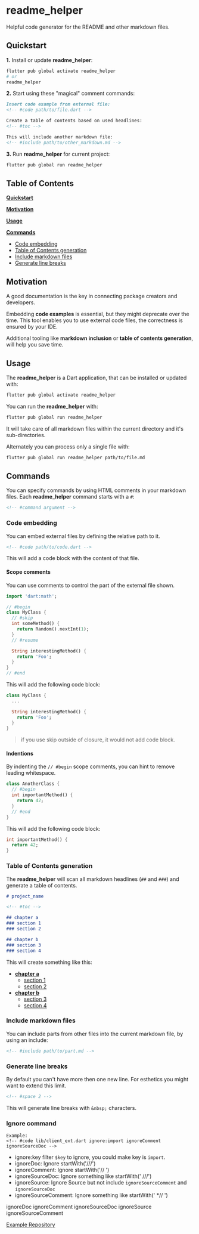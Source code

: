 <!-- This file uses generated code. Visit https://pub.dev/packages/readme_helper for usage information. -->
# readme_helper

Helpful code generator for the README and other markdown files.

## Quickstart

**1.** Install or update **readme_helper**:
```bash
flutter pub global activate readme_helper
# or
readme_helper
```

**2.** Start using these "magical" comment commands:

```md
Insert code example from external file:
<!-- #code path/to/file.dart -->

Create a table of contents based on used headlines:
<!-- #toc -->

This will include another markdown file:
<!-- #include path/to/other_markdown.md -->
```

**3.** Run **readme_helper** for current project:
```bash
flutter pub global run readme_helper
```

<!-- #toc -->
## Table of Contents

[**Quickstart**](#quickstart)

[**Motivation**](#motivation)

[**Usage**](#usage)

[**Commands**](#commands)
  - [Code embedding](#code-embedding)
  - [Table of Contents generation](#table-of-contents-generation)
  - [Include markdown files](#include-markdown-files)
  - [Generate line breaks](#generate-line-breaks)
<!-- // end of #toc -->

## Motivation

A good documentation is the key in connecting package creators and developers.

Embedding **code examples** is essential, but they might deprecate over the time. 
This tool enables you to use external code files, the correctness is ensured by your IDE.

Additional tooling like **markdown inclusion** or **table of contents generation**, will help you save time.

## Usage

The **readme_helper** is a Dart application, that can be installed or updated with:

```bash
flutter pub global activate readme_helper
```

You can run the **readme_helper** with:
```bash
flutter pub global run readme_helper
```

It will take care of all markdown files within the current directory and it's sub-directories. 

Alternately you can process only a single file with:
```bash
flutter pub global run readme_helper path/to/file.md
```


## Commands

You can specify commands by using HTML comments in your markdown files. Each **readme_helper** command starts with a `#`:

```md
<!-- #command argument -->
```

### Code embedding

You can embed external files by defining the relative path to it.

```md
<!-- #code path/to/code.dart -->
```

This will add a code block with the content of that file.

#### Scope comments

You can use comments to control the part of the external file shown.

```dart
import 'dart:math';

// #begin
class MyClass {
  // #skip
  int someMethod() {
    return Random().nextInt(1);
  }
  // #resume

  String interestingMethod() {
    return 'Foo';
  }
}
// #end
```

This will add the following code block:


```dart
class MyClass {
  ...

  String interestingMethod() {
    return 'Foo';
  }
}
```

> if you use skip outside of closure, it would not add code block.

#### Indentions

By indenting the `// #begin` scope comments, you can hint to remove leading whitespace.

```dart
class AnotherClass {
  // #begin
  int importantMethod() {
    return 42;
  }
  // #end
}
```

This will add the following code block:
```dart
int importantMethod() {
  return 42;
}
```

### Table of Contents generation

The **readme_helper** will scan all markdown headlines (`##` and `###`) and generate a table of contents.

```md
# project_name

<!-- #toc -->

## chapter a
### section 1
### section 2

## chapter b
### section 3
### section 4
```

This will create something like this:

- [**chapter a**](#)
  - [section 1](#)
  - [section 2](#)
- [**chapter b**](#)
  - [section 3](#)
  - [section 4](#)

### Include markdown files

You can include parts from other files into the current markdown file, by using an include:

```md
<!-- #include path/to/part.md -->
```

### Generate line breaks

By default you can't have more then one new line. For esthetics you might want to extend this limit.

```md
<!-- #space 2 -->
```

This will generate line breaks with `&nbsp;` characters.

### Ignore command
```
Example:
<!-- #code lib/client_ext.dart ignore:import ignoreComment ignoreSourceDoc -->
```
- ignore:key
  filter `$key` to ignore, you could make key is `import`.
- ignoreDoc:
  Ignore startWith('///')
- ignoreComment:
  Ignore startWith('// ')
- ignoreSourceDoc:
  Ignore something like startWith(' ///')
- ignoreSource:
  Ignore Source but not include `ignoreSourceComment` and `ignoreSourceDoc`
- ignoreSourceComment:
  Ignore something like startWith(' *// ')

ignoreDoc ignoreComment ignoreSourceDoc ignoreSource ignoreSourceComment

[Example Repository](
https://github.com/huang12zheng/flutter_utils/tree/master/packages/ferry_utils)
